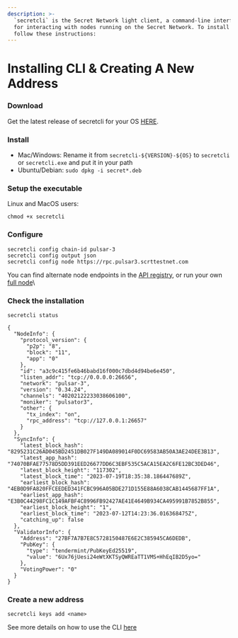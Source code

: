 ```yaml
---
description: >-
  `secretcli` is the Secret Network light client, a command-line interface tool
  for interacting with nodes running on the Secret Network. To install it,
  follow these instructions:
---
```


# Installing CLI & Creating A New Address

### Download <a href="#setup-the-executable" id="setup-the-executable"></a>

Get the latest release of secretcli for your OS [HERE](https://github.com/scrtlabs/SecretNetwork/releases).

### Install <a href="#setup-the-executable" id="setup-the-executable"></a>

* Mac/Windows: Rename it from `secretcli-${VERSION}-${OS}` to `secretcli` or `secretcli.exe` and put it in your path
* Ubuntu/Debian: `sudo dpkg -i secret*.deb`

### Setup the executable <a href="#setup-the-executable" id="setup-the-executable"></a>

Linux and MacOS users:

```
chmod +x secretcli
```

### Configure <a href="#setup-the-executable" id="setup-the-executable"></a>

```
secretcli config chain-id pulsar-3
secretcli config output json
secretcli config node https://rpc.pulsar3.scrttestnet.com
```

You can find alternate node endpoints in the [API registry](../../../development/resources-api-contract-addresses/connecting-to-the-network/), or run your own [full node](run-a-full-node.md)\\

### Check the installation <a href="#create-a-new-address" id="create-a-new-address"></a>

```
secretcli status
```

```
{
  "NodeInfo": {
    "protocol_version": {
      "p2p": "8",
      "block": "11",
      "app": "0"
    },
    "id": "a3c9c415fe6b46babd16f000c7dbd4d94be6e450",
    "listen_addr": "tcp://0.0.0.0:26656",
    "network": "pulsar-3",
    "version": "0.34.24",
    "channels": "40202122233038606100",
    "moniker": "pulsator3",
    "other": {
      "tx_index": "on",
      "rpc_address": "tcp://127.0.0.1:26657"
    }
  },
  "SyncInfo": {
    "latest_block_hash": "8295231C26AD045BD2451DB027F149DA089014F0DC69583AB50A3AE24DEE3B13",
    "latest_app_hash": "74070BFAE77578D5DD391EED26677DD6C3EBF535C5ACA15EA2C6FE12BC3DED46",
    "latest_block_height": "117302",
    "latest_block_time": "2023-07-19T18:35:38.186447689Z",
    "earliest_block_hash": "4EB0D9FA820FFCEEDED341FCBC996A05BDE271D155E88A6038CAB1445687FF1A",
    "earliest_app_hash": "E3B0C44298FC1C149AFBF4C8996FB92427AE41E4649B934CA495991B7852B855",
    "earliest_block_height": "1",
    "earliest_block_time": "2023-07-12T14:23:36.016368475Z",
    "catching_up": false
  },
  "ValidatorInfo": {
    "Address": "27BF7A7B7E8C5728150487E6E2C385945CA6DEDB",
    "PubKey": {
      "type": "tendermint/PubKeyEd25519",
      "value": "6Ux76jUesi24eWtXKTSyQWREaTT1VMS+HhEqIB2D5yo="
    },
    "VotingPower": "0"
  }
}
```

### Create a new address <a href="#create-a-new-address" id="create-a-new-address"></a>

```
secretcli keys add <name>
```

See more details on how to use the CLI [here](https://github.com/scrtlabs/SecretNetwork/blob/master/docs/node-guides/secretcli.md)
